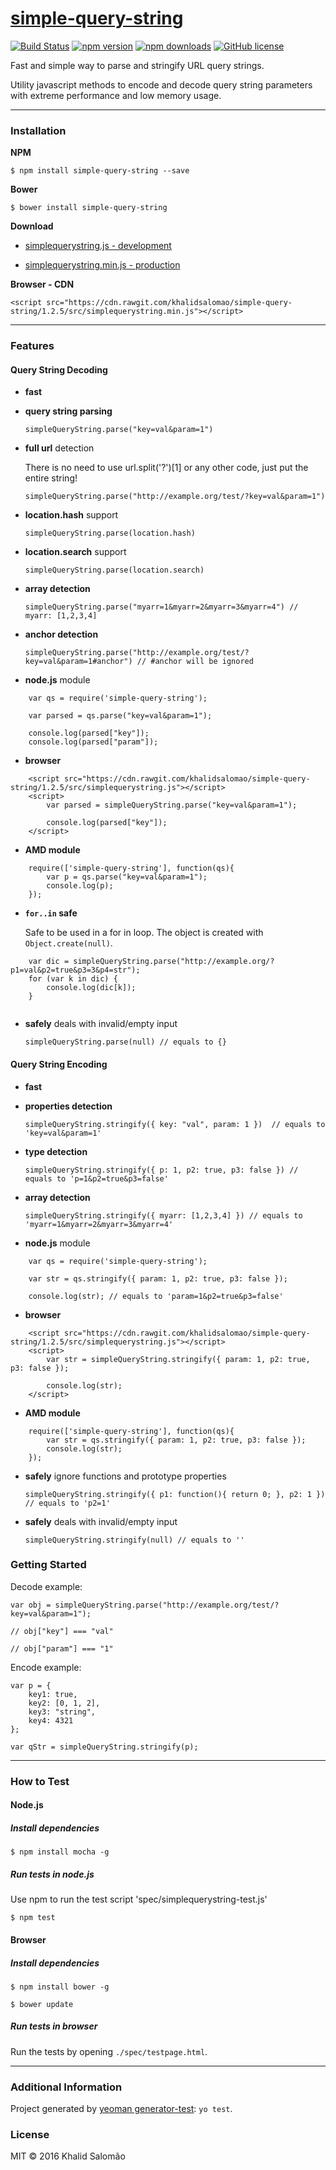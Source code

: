 # [simple-query-string](https://github.com/khalidsalomao/simple-query-string)

[![Build Status](http://img.shields.io/travis/khalidsalomao/simple-query-string/master.svg?style=flat-square)](https://travis-ci.org/khalidsalomao/simple-query-string "See test builds")
[![npm version](http://img.shields.io/npm/v/simple-query-string.svg?style=flat-square)](https://npmjs.org/package/simple-query-string "View this project on npm")
[![npm downloads](http://img.shields.io/npm/dt/simple-query-string.svg?style=flat-square)](https://npmjs.org/package/simple-query-string "npm downloads")
[![GitHub license](https://img.shields.io/badge/license-MIT-brightgreen.svg?style=flat-square)](https://raw.githubusercontent.com/khalidsalomao/simple-query-string/master/LICENSE.txt)

Fast and simple way to parse and stringify URL query strings.

Utility javascript methods to encode and decode query string parameters with extreme performance and low memory usage.


-----
### Installation


**NPM**

```
$ npm install simple-query-string --save
```


**Bower**

```
$ bower install simple-query-string
```


**Download**


* [simplequerystring.js - development](https://github.com/khalidsalomao/simple-query-string/releases/download/1.2.5/simplequerystring.js)

* [simplequerystring.min.js - production](https://github.com/khalidsalomao/simple-query-string/releases/download/1.2.5/simplequerystring.min.js)


**Browser - CDN**

```
<script src="https://cdn.rawgit.com/khalidsalomao/simple-query-string/1.2.5/src/simplequerystring.min.js"></script>
```


----
### Features


#### Query String Decoding


* **fast**


* **query string parsing**

    `simpleQueryString.parse("key=val&param=1")`


* **full url** detection

    There is no need to use url.split('?')[1] or any other code, just put the entire string!

    `simpleQueryString.parse("http://example.org/test/?key=val&param=1")`


* **location.hash** support
    
    `simpleQueryString.parse(location.hash)`


* **location.search** support
    
    `simpleQueryString.parse(location.search)`


* **array detection**

    `simpleQueryString.parse("myarr=1&myarr=2&myarr=3&myarr=4") // myarr: [1,2,3,4]`


* **anchor detection**
    
    `simpleQueryString.parse("http://example.org/test/?key=val&param=1#anchor") // #anchor will be ignored`


* **node.js** module

```
    var qs = require('simple-query-string');

    var parsed = qs.parse("key=val&param=1");
    
    console.log(parsed["key"]);
    console.log(parsed["param"]);

```


* **browser**

```
    <script src="https://cdn.rawgit.com/khalidsalomao/simple-query-string/1.2.5/src/simplequerystring.js"></script>
    <script>
        var parsed = simpleQueryString.parse("key=val&param=1");
            
        console.log(parsed["key"]);
    </script>
```

* **AMD module**

```
    require(['simple-query-string'], function(qs){
        var p = qs.parse("key=val&param=1");
        console.log(p);
    });
```

* **`for..in` safe**

    Safe to be used in a for in loop. The object is created with `Object.create(null)`.
    
```
    var dic = simpleQueryString.parse("http://example.org/?p1=val&p2=true&p3=3&p4=str");
    for (var k in dic) {
        console.log(dic[k]);
    }
    
```


* **safely** deals with invalid/empty input

    `simpleQueryString.parse(null) // equals to {}`



#### Query String Encoding

* **fast**


* **properties detection**

    `simpleQueryString.stringify({ key: "val", param: 1 })  // equals to 'key=val&param=1'`


* **type detection**

    `simpleQueryString.stringify({ p: 1, p2: true, p3: false }) // equals to 'p=1&p2=true&p3=false'`


* **array detection**

    `simpleQueryString.stringify({ myarr: [1,2,3,4] }) // equals to 'myarr=1&myarr=2&myarr=3&myarr=4'`


* **node.js** module

```
    var qs = require('simple-query-string');

    var str = qs.stringify({ param: 1, p2: true, p3: false });
    
    console.log(str); // equals to 'param=1&p2=true&p3=false'

```


* **browser**

```
    <script src="https://cdn.rawgit.com/khalidsalomao/simple-query-string/1.2.5/src/simplequerystring.js"></script>
    <script>
        var str = simpleQueryString.stringify({ param: 1, p2: true, p3: false });
            
        console.log(str);
    </script>
```


* **AMD module**

```
    require(['simple-query-string'], function(qs){
        var str = qs.stringify({ param: 1, p2: true, p3: false });
        console.log(str);
    });
```


* **safely** ignore functions and prototype properties

    `simpleQueryString.stringify({ p1: function(){ return 0; }, p2: 1 }) // equals to 'p2=1'`


* **safely** deals with invalid/empty input

    `simpleQueryString.stringify(null) // equals to ''`



### Getting Started

Decode example:
```
var obj = simpleQueryString.parse("http://example.org/test/?key=val&param=1");

// obj["key"] === "val"

// obj["param"] === "1"

```


Encode example:
```
var p = {
    key1: true,
    key2: [0, 1, 2],
    key3: "string",
    key4: 4321
};

var qStr = simpleQueryString.stringify(p);

```

-----
### How to Test


#### Node.js

##### Install dependencies

```
$ npm install mocha -g
```


##### Run tests in node.js

Use npm to run the test script 'spec/simplequerystring-test.js'

```
$ npm test
```


#### Browser

##### Install dependencies

```
$ npm install bower -g

$ bower update
```


##### Run tests in browser

Run the tests by opening `./spec/testpage.html`.


-----
### Additional Information

Project generated by [yeoman generator-test](https://github.com/phillipalexander/generator-test): 
`yo test`.


### License

MIT © 2016 Khalid Salomão

